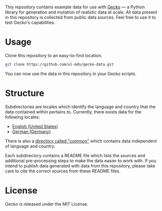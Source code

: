 This repository contains example data for use with [Gecko](https://github.com/ul-mds/gecko) &mdash; a Python library for generation and mutation of realistic data at scale.
All data present in this repository is collected from public data sources.
Feel free to use it to test Gecko's capabilities.

# Usage

Clone this repository to an easy-to-find location.

```bash
git clone https://github.com/ul-mds/gecko-data.git
```

You can now use the data in this repository in your Gecko scripts.

# Structure

Subdirectories are locales which identify the language and country that the data contained within pertains to.
Currently, there exists data for the following locales:

- [English (United States)](./en_US/)
- [German (Germany)](./de_DE/)

There is also a [directory called "common"](./common/) which contains data independent of language and country.

Each subdirectory contains a README file which lists the sources and additional pre-processing steps to make the data easier to work with.
If you intend to publish data generated with data from this repository, please take care to cite the correct sources from these README files.

# License

Gecko is released under the MIT License.
